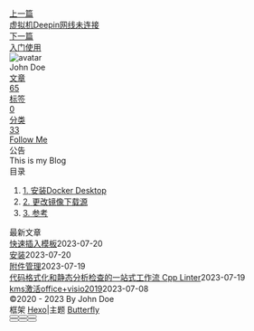 <!DOCTYPE html><html lang="zh-CN" data-theme="light"><head><meta charset="UTF-8"><meta http-equiv="X-UA-Compatible" content="IE=edge"><meta name="viewport" content="width=device-width, initial-scale=1.0, maximum-scale=1.0"><title>Docker_desktop | Hexo</title><meta name="author" content="John Doe"><meta name="copyright" content="John Doe"><meta name="format-detection" content="telephone=no"><meta name="theme-color" content="#ffffff"><meta name="description" content="安装Docker Desktop平时要使用Docker不想安装虚拟机，也不想买服务器时推荐安装官方提供的「Docker Desktop」 1、官网下载安装包：https:&#x2F;&#x2F;www.docker.com   2、修改默认安装位置 默认是安装在C盘中的并且无法修改，后续下载一些镜像时也会存放在C盘，我这里通过「mklink创建软链接」的方式，将文件映射到我的D盘中，先在D盘创建好如下四个目录结构：">
<meta property="og:type" content="article">
<meta property="og:title" content="Docker_desktop">
<meta property="og:url" content="http://example.com/posts/%E8%A7%A3%E5%86%B3%E6%96%B9%E6%A1%88/Docker/docker-desktop.md">
<meta property="og:site_name" content="Hexo">
<meta property="og:description" content="安装Docker Desktop平时要使用Docker不想安装虚拟机，也不想买服务器时推荐安装官方提供的「Docker Desktop」 1、官网下载安装包：https:&#x2F;&#x2F;www.docker.com   2、修改默认安装位置 默认是安装在C盘中的并且无法修改，后续下载一些镜像时也会存放在C盘，我这里通过「mklink创建软链接」的方式，将文件映射到我的D盘中，先在D盘创建好如下四个目录结构：">
<meta property="og:locale" content="zh_CN">
<meta property="og:image" content="https://i.loli.net/2021/02/24/5O1day2nriDzjSu.png">
<meta property="article:published_time" content="2023-03-21T14:46:54.000Z">
<meta property="article:modified_time" content="2023-05-02T12:58:00.646Z">
<meta property="article:author" content="John Doe">
<meta name="twitter:card" content="summary">
<meta name="twitter:image" content="https://i.loli.net/2021/02/24/5O1day2nriDzjSu.png"><link rel="shortcut icon" href="/img/web/favicon.png"><link rel="canonical" href="http://example.com/posts/%E8%A7%A3%E5%86%B3%E6%96%B9%E6%A1%88/Docker/docker-desktop.md"><link rel="preconnect" href="//cdn.jsdelivr.net"/><link rel="preconnect" href="//busuanzi.ibruce.info"/><link rel="stylesheet" href="/css/index.css"><link rel="stylesheet" href="https://cdn.jsdelivr.net/npm/@fortawesome/fontawesome-free/css/all.min.css" media="print" onload="this.media='all'"><link rel="stylesheet" href="https://cdn.jsdelivr.net/npm/@fancyapps/ui/dist/fancybox.min.css" media="print" onload="this.media='all'"><script>const GLOBAL_CONFIG = { 
  root: '/',
  algolia: undefined,
  localSearch: undefined,
  translate: undefined,
  noticeOutdate: undefined,
  highlight: {"plugin":"highlighjs","highlightCopy":true,"highlightLang":true,"highlightHeightLimit":false},
  copy: {
    success: '复制成功',
    error: '复制错误',
    noSupport: '浏览器不支持'
  },
  relativeDate: {
    homepage: false,
    post: false
  },
  runtime: '',
  date_suffix: {
    just: '刚刚',
    min: '分钟前',
    hour: '小时前',
    day: '天前',
    month: '个月前'
  },
  copyright: undefined,
  lightbox: 'fancybox',
  Snackbar: undefined,
  source: {
    justifiedGallery: {
      js: 'https://cdn.jsdelivr.net/npm/flickr-justified-gallery/dist/fjGallery.min.js',
      css: 'https://cdn.jsdelivr.net/npm/flickr-justified-gallery/dist/fjGallery.min.css'
    }
  },
  isPhotoFigcaption: false,
  islazyload: false,
  isAnchor: false,
  percent: {
    toc: true,
    rightside: false,
  }
}</script><script id="config-diff">var GLOBAL_CONFIG_SITE = {
  title: 'Docker_desktop',
  isPost: true,
  isHome: false,
  isHighlightShrink: false,
  isToc: true,
  postUpdate: '2023-05-02 20:58:00'
}</script><noscript><style type="text/css">
  #nav {
    opacity: 1
  }
  .justified-gallery img {
    opacity: 1
  }

  #recent-posts time,
  #post-meta time {
    display: inline !important
  }
</style></noscript><script>(win=>{
    win.saveToLocal = {
      set: function setWithExpiry(key, value, ttl) {
        if (ttl === 0) return
        const now = new Date()
        const expiryDay = ttl * 86400000
        const item = {
          value: value,
          expiry: now.getTime() + expiryDay,
        }
        localStorage.setItem(key, JSON.stringify(item))
      },

      get: function getWithExpiry(key) {
        const itemStr = localStorage.getItem(key)

        if (!itemStr) {
          return undefined
        }
        const item = JSON.parse(itemStr)
        const now = new Date()

        if (now.getTime() > item.expiry) {
          localStorage.removeItem(key)
          return undefined
        }
        return item.value
      }
    }
  
    win.getScript = url => new Promise((resolve, reject) => {
      const script = document.createElement('script')
      script.src = url
      script.async = true
      script.onerror = reject
      script.onload = script.onreadystatechange = function() {
        const loadState = this.readyState
        if (loadState && loadState !== 'loaded' && loadState !== 'complete') return
        script.onload = script.onreadystatechange = null
        resolve()
      }
      document.head.appendChild(script)
    })
  
    win.getCSS = (url,id = false) => new Promise((resolve, reject) => {
      const link = document.createElement('link')
      link.rel = 'stylesheet'
      link.href = url
      if (id) link.id = id
      link.onerror = reject
      link.onload = link.onreadystatechange = function() {
        const loadState = this.readyState
        if (loadState && loadState !== 'loaded' && loadState !== 'complete') return
        link.onload = link.onreadystatechange = null
        resolve()
      }
      document.head.appendChild(link)
    })
  
      win.activateDarkMode = function () {
        document.documentElement.setAttribute('data-theme', 'dark')
        if (document.querySelector('meta[name="theme-color"]') !== null) {
          document.querySelector('meta[name="theme-color"]').setAttribute('content', '#0d0d0d')
        }
      }
      win.activateLightMode = function () {
        document.documentElement.setAttribute('data-theme', 'light')
        if (document.querySelector('meta[name="theme-color"]') !== null) {
          document.querySelector('meta[name="theme-color"]').setAttribute('content', '#ffffff')
        }
      }
      const t = saveToLocal.get('theme')
    
          if (t === 'dark') activateDarkMode()
          else if (t === 'light') activateLightMode()
        
      const asideStatus = saveToLocal.get('aside-status')
      if (asideStatus !== undefined) {
        if (asideStatus === 'hide') {
          document.documentElement.classList.add('hide-aside')
        } else {
          document.documentElement.classList.remove('hide-aside')
        }
      }
    
    const detectApple = () => {
      if(/iPad|iPhone|iPod|Macintosh/.test(navigator.userAgent)){
        document.documentElement.classList.add('apple')
      }
    }
    detectApple()
    })(window)</script><meta name="generator" content="Hexo 6.3.0"></head><body><div id="sidebar"><div id="menu-mask"></div><div id="sidebar-menus"><div class="avatar-img is-center"><img src="https://i.loli.net/2021/02/24/5O1day2nriDzjSu.png" onerror="onerror=null;src='/img/web/friend_404.gif'" alt="avatar"/></div><div class="sidebar-site-data site-data is-center"><a href="/archives/"><div class="headline">文章</div><div class="length-num">65</div></a><a href="/tags/"><div class="headline">标签</div><div class="length-num">0</div></a><a href="/categories/"><div class="headline">分类</div><div class="length-num">33</div></a></div><hr/><div class="menus_items"><div class="menus_item"><a class="site-page" href="/"><i class="fa-fw fas fa-home"></i><span> 首页</span></a></div><div class="menus_item"><a class="site-page" href="/archives/"><i class="fa-fw fas fa-archive"></i><span> 时间轴</span></a></div><div class="menus_item"><a class="site-page" href="/tags/"><i class="fa-fw fas fa-tags"></i><span> 标签</span></a></div><div class="menus_item"><a class="site-page" href="/categories/"><i class="fa-fw fas fa-folder-open"></i><span> 分类</span></a></div><div class="menus_item"><a class="site-page" href="/link/"><i class="fa-fw fas fa-link"></i><span> 友链</span></a></div><div class="menus_item"><a class="site-page" href="/about/"><i class="fa-fw fas fa-heart"></i><span> 关于</span></a></div></div></div></div><div class="post" id="body-wrap"><header class="post-bg" id="page-header" style="background: linear-gradient(20deg, #0062be, #925696, #cc426e, #fb0347)"><nav id="nav"><span id="blog-info"><a href="/" title="Hexo"><span class="site-name">Hexo</span></a></span><div id="menus"><div class="menus_items"><div class="menus_item"><a class="site-page" href="/"><i class="fa-fw fas fa-home"></i><span> 首页</span></a></div><div class="menus_item"><a class="site-page" href="/archives/"><i class="fa-fw fas fa-archive"></i><span> 时间轴</span></a></div><div class="menus_item"><a class="site-page" href="/tags/"><i class="fa-fw fas fa-tags"></i><span> 标签</span></a></div><div class="menus_item"><a class="site-page" href="/categories/"><i class="fa-fw fas fa-folder-open"></i><span> 分类</span></a></div><div class="menus_item"><a class="site-page" href="/link/"><i class="fa-fw fas fa-link"></i><span> 友链</span></a></div><div class="menus_item"><a class="site-page" href="/about/"><i class="fa-fw fas fa-heart"></i><span> 关于</span></a></div></div><div id="toggle-menu"><a class="site-page" href="javascript:void(0);"><i class="fas fa-bars fa-fw"></i></a></div></div></nav><div id="post-info"><h1 class="post-title">Docker_desktop</h1><div id="post-meta"><div class="meta-firstline"><span class="post-meta-date"><i class="far fa-calendar-alt fa-fw post-meta-icon"></i><span class="post-meta-label">发表于</span><time class="post-meta-date-created" datetime="2023-03-21T14:46:54.000Z" title="发表于 2023-03-21 22:46:54">2023-03-21</time><span class="post-meta-separator">|</span><i class="fas fa-history fa-fw post-meta-icon"></i><span class="post-meta-label">更新于</span><time class="post-meta-date-updated" datetime="2023-05-02T12:58:00.646Z" title="更新于 2023-05-02 20:58:00">2023-05-02</time></span><span class="post-meta-categories"><span class="post-meta-separator">|</span><i class="fas fa-inbox fa-fw post-meta-icon"></i><a class="post-meta-categories" href="/categories/%E8%A7%A3%E5%86%B3%E6%96%B9%E6%A1%88/">解决方案</a><i class="fas fa-angle-right post-meta-separator"></i><i class="fas fa-inbox fa-fw post-meta-icon"></i><a class="post-meta-categories" href="/categories/%E8%A7%A3%E5%86%B3%E6%96%B9%E6%A1%88/Docker/">Docker</a></span></div><div class="meta-secondline"><span class="post-meta-separator">|</span><span class="post-meta-pv-cv" id="" data-flag-title="Docker_desktop"><i class="far fa-eye fa-fw post-meta-icon"></i><span class="post-meta-label">阅读量:</span><span id="busuanzi_value_page_pv"><i class="fa-solid fa-spinner fa-spin"></i></span></span></div></div></div></header><main class="layout" id="content-inner"><div id="post"><article class="post-content" id="article-container"><h2 id="安装Docker-Desktop"><a href="#安装Docker-Desktop" class="headerlink" title="安装Docker Desktop"></a>安装Docker Desktop</h2><p>平时要使用Docker不想安装虚拟机，也不想买服务器时推荐安装官方提供的「Docker Desktop」</p>
<p>1、官网下载安装包：<a target="_blank" rel="noopener" href="https://www.docker.com/">https://www.docker.com</a></p>
<p><img src="https://mmbiz.qpic.cn/mmbiz_png/NNkTqKo6k1o6kVdVR59kWXovotCjRD2VkPZdiaZGTgTe0HGic8iawjIAFbZ3Bup8TjFHD84KrMVibEm3kajP7JyodA/640?wx_fmt=png&wxfrom=5&wx_lazy=1&wx_co=1" alt="图片"></p>
<hr>
<p>2、修改默认安装位置</p>
<p>默认是安装在C盘中的并且无法修改，后续下载一些镜像时也会存放在C盘，我这里通过「mklink创建软链接」的方式，将文件映射到我的D盘中，先在D盘创建好如下四个目录结构：</p>
<figure class="highlight plaintext"><table><tr><td class="gutter"><pre><span class="line">1</span><br><span class="line">2</span><br><span class="line">3</span><br><span class="line">4</span><br></pre></td><td class="code"><pre><span class="line">mkdir D:\Docker  </span><br><span class="line">mkdir D:\Docker\Local  </span><br><span class="line">mkdir D:\Docker\Roaming\Docker  </span><br><span class="line">mkdir &quot;D:\Docker\Roaming\Docker Desktop&quot;</span><br></pre></td></tr></table></figure>


<p><img src="https://mmbiz.qpic.cn/mmbiz_png/NNkTqKo6k1o6kVdVR59kWXovotCjRD2VMKhuF7fgt3FCKzSHAJ2L4TPrXlqJVtKfJ3NHzyBTAJpQVb39n8icWtw/640?wx_fmt=png&wxfrom=5&wx_lazy=1&wx_co=1" alt="图片">然后以管理员身份打开cmd，在打开的cmd窗口中依次执行下面四个<code>mklink</code>命令</p>
<figure class="highlight plaintext"><table><tr><td class="gutter"><pre><span class="line">1</span><br><span class="line">2</span><br><span class="line">3</span><br><span class="line">4</span><br></pre></td><td class="code"><pre><span class="line">mklink /j &quot;C:\Program Files\Docker&quot; &quot;D:\Docker&quot;</span><br><span class="line">mklink /j &quot;C:\Users\ICEFJL\AppData\Local\Docker&quot; &quot;D:\Docker\Local&quot;</span><br><span class="line">mklink /j &quot;C:\Users\ICEFJL\AppData\Roaming\Docker&quot; &quot;D:\Docker\Roaming\Docker&quot;</span><br><span class="line">mklink /j &quot;C:\Users\ICEFJL\AppData\Roaming\Docker Desktop&quot; &quot;D:\Docker\Roaming\Docker Desktop&quot;</span><br></pre></td></tr></table></figure>

<p>3、安装<strong>「Docker Desktop」</strong></p>
<p>配置使用WSL 2而不是Hyper-v（推荐）向桌面添加快捷方式<br><img src="https://mmbiz.qpic.cn/mmbiz_png/NNkTqKo6k1o6kVdVR59kWXovotCjRD2Vuvmvsg0gUgt2Y9j8JtDibZEibeu9HphwCyOOvaFr4LpVDWp8Vwib21NsA/640?wx_fmt=png&wxfrom=5&wx_lazy=1&wx_co=1" alt="图片"></p>
<p>这一步安装成功必须要重启电脑<img src="https://mmbiz.qpic.cn/mmbiz_png/NNkTqKo6k1o6kVdVR59kWXovotCjRD2ViapTXXedQwyibejxaRHtUyZicd01ybTxmYugsibGTHMJo1tTOOh61ibVPMw/640?wx_fmt=png&wxfrom=5&wx_lazy=1&wx_co=1" alt="图片">重启后出现以下页面，同意即可<img src="https://mmbiz.qpic.cn/mmbiz_png/NNkTqKo6k1o6kVdVR59kWXovotCjRD2Vloyzg83sib2xnqHA2jprQ7pib0BYonpyvhItjeEyZSfhfca5Zsrlcojw/640?wx_fmt=png&wxfrom=5&wx_lazy=1&wx_co=1" alt="图片">Accept后出现以下弹窗：Docker Desktop需要更新的WSL内核版本。通过运行“wsl –update”更新WSL内核，或按照以下位置的说明进行操作<a target="_blank" rel="noopener" href="https://docs.microsoft.com/windows/wsl/wsl2-kernel">https://docs.microsoft.com/windows/wsl/wsl2-kernel</a><br>再次打开Docker Desktop，看到如下界面即安装完成了</p>
<p><img src="https://mmbiz.qpic.cn/mmbiz_png/NNkTqKo6k1o6kVdVR59kWXovotCjRD2V5qT87UZmKhLXPaC6KfiaNicX7apuibYjcN4MNZlawM0icbQKHyNXVxbDDQ/640?wx_fmt=png&wxfrom=5&wx_lazy=1&wx_co=1" alt="图片"></p>
<h2 id="更改镜像下载源"><a href="#更改镜像下载源" class="headerlink" title="更改镜像下载源"></a>更改镜像下载源</h2><p>下载镜像时默认是从官方的Docker Hub拉取镜像的由于速度会比较感人，所以需要更改使用国内的镜像源</p>
<p><img src="https://mmbiz.qpic.cn/mmbiz_png/NNkTqKo6k1o6kVdVR59kWXovotCjRD2Vu2Qiacf8nvicQBtMiaDqCEdLwC4JlJtxyMfa9ah14ttcia7OibibyMibzbg3A/640?wx_fmt=png&wxfrom=5&wx_lazy=1&wx_co=1" alt="图片">复制以下代码覆盖掉要更改部分，重启Docker Desktop即可，<strong>「registry-mirrors」</strong>配的都是国内的一些镜像源</p>
<figure class="highlight json"><table><tr><td class="gutter"><pre><span class="line">1</span><br><span class="line">2</span><br><span class="line">3</span><br><span class="line">4</span><br><span class="line">5</span><br><span class="line">6</span><br><span class="line">7</span><br><span class="line">8</span><br><span class="line">9</span><br><span class="line">10</span><br><span class="line">11</span><br><span class="line">12</span><br><span class="line">13</span><br><span class="line">14</span><br><span class="line">15</span><br><span class="line">16</span><br><span class="line">17</span><br><span class="line">18</span><br></pre></td><td class="code"><pre><span class="line"><span class="punctuation">&#123;</span></span><br><span class="line">  <span class="attr">&quot;builder&quot;</span><span class="punctuation">:</span> <span class="punctuation">&#123;</span></span><br><span class="line">    <span class="attr">&quot;gc&quot;</span><span class="punctuation">:</span> <span class="punctuation">&#123;</span></span><br><span class="line">      <span class="attr">&quot;defaultKeepStorage&quot;</span><span class="punctuation">:</span> <span class="string">&quot;20GB&quot;</span><span class="punctuation">,</span></span><br><span class="line">      <span class="attr">&quot;enabled&quot;</span><span class="punctuation">:</span> <span class="literal"><span class="keyword">true</span></span></span><br><span class="line">    <span class="punctuation">&#125;</span></span><br><span class="line">  <span class="punctuation">&#125;</span><span class="punctuation">,</span></span><br><span class="line">  <span class="attr">&quot;experimental&quot;</span><span class="punctuation">:</span> <span class="literal"><span class="keyword">false</span></span><span class="punctuation">,</span></span><br><span class="line">  <span class="attr">&quot;features&quot;</span><span class="punctuation">:</span> <span class="punctuation">&#123;</span></span><br><span class="line">    <span class="attr">&quot;buildkit&quot;</span><span class="punctuation">:</span> <span class="literal"><span class="keyword">true</span></span></span><br><span class="line">  <span class="punctuation">&#125;</span><span class="punctuation">,</span></span><br><span class="line">  <span class="attr">&quot;registry-mirrors&quot;</span> <span class="punctuation">:</span> <span class="punctuation">[</span></span><br><span class="line">    <span class="string">&quot;https://registry.docker-cn.com&quot;</span><span class="punctuation">,</span></span><br><span class="line">    <span class="string">&quot;https://docker.mirrors.ustc.edu.cn&quot;</span><span class="punctuation">,</span></span><br><span class="line">    <span class="string">&quot;http://hub-mirror.c.163.com&quot;</span><span class="punctuation">,</span></span><br><span class="line">    <span class="string">&quot;https://cr.console.aliyun.com/&quot;</span></span><br><span class="line">  <span class="punctuation">]</span></span><br><span class="line"><span class="punctuation">&#125;</span></span><br></pre></td></tr></table></figure>

<p><img src="https://mmbiz.qpic.cn/mmbiz_png/NNkTqKo6k1o6kVdVR59kWXovotCjRD2VQaibPr2JB2aSUstbywoibXZYtfxd4YucNgUxO0qjxGUp9UE6JTiade65g/640?wx_fmt=png&wxfrom=5&wx_lazy=1&wx_co=1" alt="图片"></p>
<h2 id="参考"><a href="#参考" class="headerlink" title="参考"></a>参考</h2><p><a target="_blank" rel="noopener" href="https://mp.weixin.qq.com/s/ErDeO9e1aaOIRMkfnfXU7Q">Windows中也可以安装使用Docker (qq.com)</a></p>
</article><div class="post-copyright"><div class="post-copyright__author"><span class="post-copyright-meta">文章作者: </span><span class="post-copyright-info"><a href="http://example.com">John Doe</a></span></div><div class="post-copyright__type"><span class="post-copyright-meta">文章链接: </span><span class="post-copyright-info"><a href="http://example.com/posts/%E8%A7%A3%E5%86%B3%E6%96%B9%E6%A1%88/Docker/docker-desktop.md">http://example.com/posts/%E8%A7%A3%E5%86%B3%E6%96%B9%E6%A1%88/Docker/docker-desktop.md</a></span></div><div class="post-copyright__notice"><span class="post-copyright-meta">版权声明: </span><span class="post-copyright-info">本博客所有文章除特别声明外，均采用 <a href="https://creativecommons.org/licenses/by-nc-sa/4.0/" target="_blank">CC BY-NC-SA 4.0</a> 许可协议。转载请注明来自 <a href="http://example.com" target="_blank">Hexo</a>！</span></div></div><div class="tag_share"><div class="post-meta__tag-list"></div><div class="post_share"><div class="social-share" data-image="https://i.loli.net/2021/02/24/5O1day2nriDzjSu.png" data-sites="facebook,twitter,wechat,weibo,qq"></div><link rel="stylesheet" href="https://cdn.jsdelivr.net/npm/butterfly-extsrc/sharejs/dist/css/share.min.css" media="print" onload="this.media='all'"><script src="https://cdn.jsdelivr.net/npm/butterfly-extsrc/sharejs/dist/js/social-share.min.js" defer></script></div></div><nav class="pagination-post" id="pagination"><div class="prev-post pull-left"><a href="/posts/%E8%A7%A3%E5%86%B3%E6%96%B9%E6%A1%88/WSL%E5%92%8C%E8%99%9A%E6%8B%9F%E6%9C%BA/Vmware/%E8%99%9A%E6%8B%9F%E6%9C%BAdeepin%E7%BD%91%E7%BA%BF%E6%9C%AA%E8%BF%9E%E6%8E%A5.md" title="虚拟机Deepin网线未连接"><div class="cover" style="background: var(--default-bg-color)"></div><div class="pagination-info"><div class="label">上一篇</div><div class="prev_info">虚拟机Deepin网线未连接</div></div></a></div><div class="next-post pull-right"><a href="/posts/%E5%AD%A6%E4%B9%A0/Xmake/%E5%85%A5%E9%97%A8%E4%BD%BF%E7%94%A8.md" title="入门使用"><div class="cover" style="background: var(--default-bg-color)"></div><div class="pagination-info"><div class="label">下一篇</div><div class="next_info">入门使用</div></div></a></div></nav></div><div class="aside-content" id="aside-content"><div class="card-widget card-info"><div class="is-center"><div class="avatar-img"><img src="https://i.loli.net/2021/02/24/5O1day2nriDzjSu.png" onerror="this.onerror=null;this.src='/img/web/friend_404.gif'" alt="avatar"/></div><div class="author-info__name">John Doe</div><div class="author-info__description"></div></div><div class="card-info-data site-data is-center"><a href="/archives/"><div class="headline">文章</div><div class="length-num">65</div></a><a href="/tags/"><div class="headline">标签</div><div class="length-num">0</div></a><a href="/categories/"><div class="headline">分类</div><div class="length-num">33</div></a></div><a id="card-info-btn" target="_blank" rel="noopener" href="https://github.com/xxxxxx"><i class="fab fa-github"></i><span>Follow Me</span></a></div><div class="card-widget card-announcement"><div class="item-headline"><i class="fas fa-bullhorn fa-shake"></i><span>公告</span></div><div class="announcement_content">This is my Blog</div></div><div class="sticky_layout"><div class="card-widget" id="card-toc"><div class="item-headline"><i class="fas fa-stream"></i><span>目录</span><span class="toc-percentage"></span></div><div class="toc-content"><ol class="toc"><li class="toc-item toc-level-2"><a class="toc-link" href="#%E5%AE%89%E8%A3%85Docker-Desktop"><span class="toc-number">1.</span> <span class="toc-text">安装Docker Desktop</span></a></li><li class="toc-item toc-level-2"><a class="toc-link" href="#%E6%9B%B4%E6%94%B9%E9%95%9C%E5%83%8F%E4%B8%8B%E8%BD%BD%E6%BA%90"><span class="toc-number">2.</span> <span class="toc-text">更改镜像下载源</span></a></li><li class="toc-item toc-level-2"><a class="toc-link" href="#%E5%8F%82%E8%80%83"><span class="toc-number">3.</span> <span class="toc-text">参考</span></a></li></ol></div></div><div class="card-widget card-recent-post"><div class="item-headline"><i class="fas fa-history"></i><span>最新文章</span></div><div class="aside-list"><div class="aside-list-item no-cover"><div class="content"><a class="title" href="/posts/%E9%85%8D%E7%BD%AE/ob%E9%85%8D%E7%BD%AE/%E5%BF%AB%E9%80%9F%E6%8F%92%E5%85%A5%E6%A8%A1%E6%9D%BF.md" title="快速插入模板">快速插入模板</a><time datetime="2023-07-20T07:34:25.000Z" title="发表于 2023-07-20 15:34:25">2023-07-20</time></div></div><div class="aside-list-item no-cover"><div class="content"><a class="title" href="/posts/%E8%AF%AD%E8%A8%80/Rust/%E5%AE%89%E8%A3%85.md" title="安装">安装</a><time datetime="2023-07-20T02:27:40.000Z" title="发表于 2023-07-20 10:27:40">2023-07-20</time></div></div><div class="aside-list-item no-cover"><div class="content"><a class="title" href="/posts/%E9%85%8D%E7%BD%AE/ob%E9%85%8D%E7%BD%AE/%E9%99%84%E4%BB%B6%E7%AE%A1%E7%90%86.md" title="附件管理">附件管理</a><time datetime="2023-07-19T07:52:53.000Z" title="发表于 2023-07-19 15:52:53">2023-07-19</time></div></div><div class="aside-list-item no-cover"><div class="content"><a class="title" href="/posts/%E8%AF%AD%E8%A8%80/c/%E4%BB%A3%E7%A0%81%E6%A0%BC%E5%BC%8F%E5%8C%96%E5%92%8C%E9%9D%99%E6%80%81%E5%88%86%E6%9E%90%E6%A3%80%E6%9F%A5%E7%9A%84%E4%B8%80%E7%AB%99%E5%BC%8F%E5%B7%A5%E4%BD%9C%E6%B5%81-cpp-linter.md" title="代码格式化和静态分析检查的一站式工作流 Cpp Linter">代码格式化和静态分析检查的一站式工作流 Cpp Linter</a><time datetime="2023-07-19T01:17:32.000Z" title="发表于 2023-07-19 09:17:32">2023-07-19</time></div></div><div class="aside-list-item no-cover"><div class="content"><a class="title" href="/posts/%E8%A7%A3%E5%86%B3%E6%96%B9%E6%A1%88/%E5%85%B6%E4%BB%96/kms%E6%BF%80%E6%B4%BBoffice-visio2019.md" title="kms激活office+visio2019">kms激活office+visio2019</a><time datetime="2023-07-08T11:46:22.000Z" title="发表于 2023-07-08 19:46:22">2023-07-08</time></div></div></div></div></div></div></main><footer id="footer"><div id="footer-wrap"><div class="copyright">&copy;2020 - 2023 By John Doe</div><div class="framework-info"><span>框架 </span><a target="_blank" rel="noopener" href="https://hexo.io">Hexo</a><span class="footer-separator">|</span><span>主题 </span><a target="_blank" rel="noopener" href="https://github.com/jerryc127/hexo-theme-butterfly">Butterfly</a></div></div></footer></div><div id="rightside"><div id="rightside-config-hide"><button id="readmode" type="button" title="阅读模式"><i class="fas fa-book-open"></i></button><button id="darkmode" type="button" title="浅色和深色模式转换"><i class="fas fa-adjust"></i></button><button id="hide-aside-btn" type="button" title="单栏和双栏切换"><i class="fas fa-arrows-alt-h"></i></button></div><div id="rightside-config-show"><button id="rightside_config" type="button" title="设置"><i class="fas fa-cog fa-spin"></i></button><button class="close" id="mobile-toc-button" type="button" title="目录"><i class="fas fa-list-ul"></i></button><button id="go-up" type="button" title="回到顶部"><span class="scroll-percent"></span><i class="fas fa-arrow-up"></i></button></div></div><div><script src="/js/utils.js"></script><script src="/js/main.js"></script><script src="https://cdn.jsdelivr.net/npm/@fancyapps/ui/dist/fancybox.umd.min.js"></script><div class="js-pjax"></div><script defer="defer" id="ribbon" src="https://cdn.jsdelivr.net/npm/butterfly-extsrc/dist/canvas-ribbon.min.js" size="150" alpha="0.6" zIndex="-1" mobile="false" data-click="false"></script><script async data-pjax src="//busuanzi.ibruce.info/busuanzi/2.3/busuanzi.pure.mini.js"></script></div></body></html>